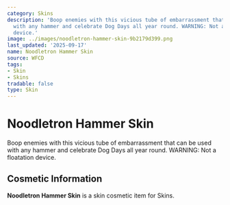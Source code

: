 ```yaml
---
category: Skins
description: 'Boop enemies with this vicious tube of embarrassment that can be used
  with any hammer and celebrate Dog Days all year round. WARNING: Not a floatation
  device.'
image: ../images/noodletron-hammer-skin-9b2179d399.png
last_updated: '2025-09-17'
name: Noodletron Hammer Skin
source: WFCD
tags:
- Skin
- Skins
tradable: false
type: Skin
---
```


# Noodletron Hammer Skin

Boop enemies with this vicious tube of embarrassment that can be used with any hammer and celebrate Dog Days all year round. WARNING: Not a floatation device.

## Cosmetic Information

**Noodletron Hammer Skin** is a skin cosmetic item for Skins.

